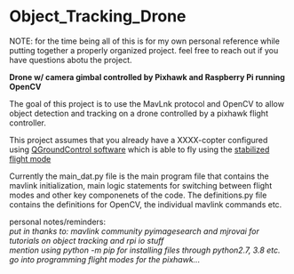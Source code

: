 # Object_Tracking_Drone

NOTE: for the time being all of this is for my own personal reference while putting together a properly organized project. feel free to reach out if you have questions abotu the project.

**Drone w/ camera gimbal controlled by Pixhawk and Raspberry Pi running OpenCV**

The goal of this project is to use the MavLnk protocol and OpenCV to allow object detection and tracking on a drone controlled by a pixhawk flight controller.

This project assumes that you already have a XXXX-copter configured using [QGroundControl software](http://qgroundcontrol.com/) which is able to fly using the [stabilized flight mode](http://ardupilot.org/copter/docs/flight-modes.html)

Currently the main_dat.py file is the main program file that contains the mavlink initialization, main logic statements for switching between flight modes and other key componenets of the code. The definitions.py file contains the definitions for OpenCV, the individual mavlink commands etc.

personal notes/reminders:<br/>
*put in thanks to: mavlink community pyimagesearch and mjrovai for tutorials on object tracking and rpi io stuff<br/>
mention using python -m pip for installing files through python2.7, 3.8 etc.<br/>
go into programming flight modes for the pixhawk...*
